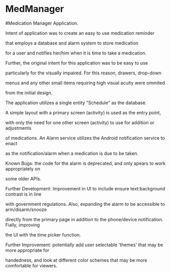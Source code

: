 # MedManager

#Medication Manager Application.


Intent of application was to create an easy to use medication reminder 

that employs a database and alarm system to store medication 

for a user and notifies her/him when it is time to take a medication.

Further, the original intent for this application was to be easy to use 

particularly for the visually impaired.  For this reason, drawers, drop-down

menus and any other small items requiring high visual acuity were ommited 

from the initial design.

The application utilizes a single entity "Schedule" as the database.

A simple layout with a primary screen (activity) is used as the entry point, 

with only the need for one other screen (activity) to use for addition or adjustments

of medications.  An Alarm service utilizes the Android notification service to enact

as the notification/alarm when a medication is due to be taken.



Known Bugs: the code for the alarm is deprecated, and only apears to work appropriately on

some older APIs.  

Further Development: Improvement in UI to include ensure text:background contrast is in line 

with government regulations.  Also, expanding the alarm to be accessible to arm/disarm/snooze

directly from the primary page in addition to the phone/device notification.  Fially, improving

the UI with the time picker function.

Further Improvement: potentially add user selectable 'themes' that may be more appropriate for 

handedness, and look at different color schemes that may be more comfortable for viewers.




